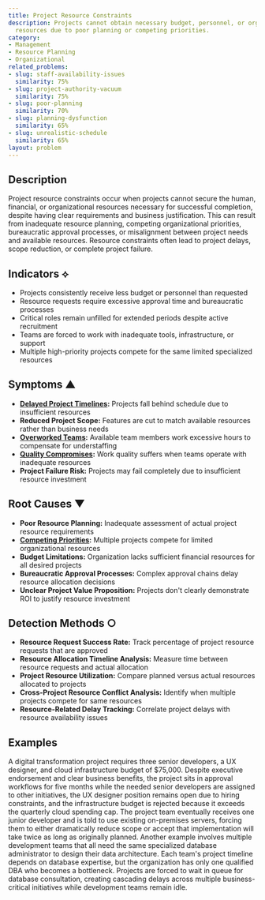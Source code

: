 ```yaml
---
title: Project Resource Constraints
description: Projects cannot obtain necessary budget, personnel, or organizational
  resources due to poor planning or competing priorities.
category:
- Management
- Resource Planning
- Organizational
related_problems:
- slug: staff-availability-issues
  similarity: 75%
- slug: project-authority-vacuum
  similarity: 75%
- slug: poor-planning
  similarity: 70%
- slug: planning-dysfunction
  similarity: 65%
- slug: unrealistic-schedule
  similarity: 65%
layout: problem
---
```


## Description

Project resource constraints occur when projects cannot secure the human, financial, or organizational resources necessary for successful completion, despite having clear requirements and business justification. This can result from inadequate resource planning, competing organizational priorities, bureaucratic approval processes, or misalignment between project needs and available resources. Resource constraints often lead to project delays, scope reduction, or complete project failure.

## Indicators ⟡

- Projects consistently receive less budget or personnel than requested
- Resource requests require excessive approval time and bureaucratic processes
- Critical roles remain unfilled for extended periods despite active recruitment
- Teams are forced to work with inadequate tools, infrastructure, or support
- Multiple high-priority projects compete for the same limited specialized resources

## Symptoms ▲

- **[Delayed Project Timelines](delayed-project-timelines.md):** Projects fall behind schedule due to insufficient resources
- **Reduced Project Scope:** Features are cut to match available resources rather than business needs
- **[Overworked Teams](overworked-teams.md):** Available team members work excessive hours to compensate for understaffing
- **[Quality Compromises](quality-compromises.md):** Work quality suffers when teams operate with inadequate resources
- **Project Failure Risk:** Projects may fail completely due to insufficient resource investment

## Root Causes ▼

- **Poor Resource Planning:** Inadequate assessment of actual project resource requirements
- **[Competing Priorities](competing-priorities.md):** Multiple projects compete for limited organizational resources
- **Budget Limitations:** Organization lacks sufficient financial resources for all desired projects
- **Bureaucratic Approval Processes:** Complex approval chains delay resource allocation decisions
- **Unclear Project Value Proposition:** Projects don't clearly demonstrate ROI to justify resource investment

## Detection Methods ○

- **Resource Request Success Rate:** Track percentage of project resource requests that are approved
- **Resource Allocation Timeline Analysis:** Measure time between resource requests and actual allocation
- **Project Resource Utilization:** Compare planned versus actual resources allocated to projects
- **Cross-Project Resource Conflict Analysis:** Identify when multiple projects compete for same resources
- **Resource-Related Delay Tracking:** Correlate project delays with resource availability issues

## Examples

A digital transformation project requires three senior developers, a UX designer, and cloud infrastructure budget of $75,000. Despite executive endorsement and clear business benefits, the project sits in approval workflows for five months while the needed senior developers are assigned to other initiatives, the UX designer position remains open due to hiring constraints, and the infrastructure budget is rejected because it exceeds the quarterly cloud spending cap. The project team eventually receives one junior developer and is told to use existing on-premises servers, forcing them to either dramatically reduce scope or accept that implementation will take twice as long as originally planned. Another example involves multiple development teams that all need the same specialized database administrator to design their data architecture. Each team's project timeline depends on database expertise, but the organization has only one qualified DBA who becomes a bottleneck. Projects are forced to wait in queue for database consultation, creating cascading delays across multiple business-critical initiatives while development teams remain idle.